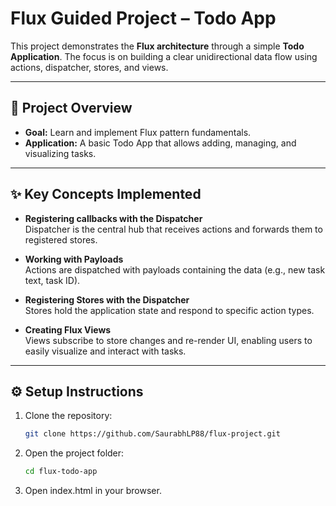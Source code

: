 # Flux Guided Project – Todo App  

This project demonstrates the **Flux architecture** through a simple **Todo Application**. The focus is on building a clear unidirectional data flow using actions, dispatcher, stores, and views.  

---

## 🚀 Project Overview  
- **Goal:** Learn and implement Flux pattern fundamentals.  
- **Application:** A basic Todo App that allows adding, managing, and visualizing tasks.  

---

## ✨ Key Concepts Implemented  
- **Registering callbacks with the Dispatcher**  
  Dispatcher is the central hub that receives actions and forwards them to registered stores.  

- **Working with Payloads**  
  Actions are dispatched with payloads containing the data (e.g., new task text, task ID).  

- **Registering Stores with the Dispatcher**  
  Stores hold the application state and respond to specific action types.  

- **Creating Flux Views**  
  Views subscribe to store changes and re-render UI, enabling users to easily visualize and interact with tasks.  

---

## ⚙️ Setup Instructions  
1. Clone the repository:  
   ```bash
   git clone https://github.com/SaurabhLP88/flux-project.git

2. Open the project folder:
    ```bash
    cd flux-todo-app

3. Open index.html in your browser.
